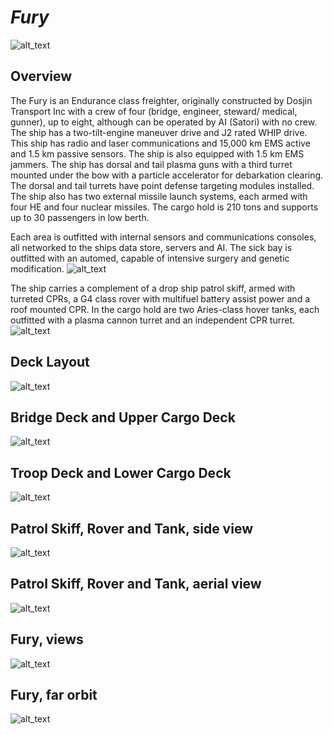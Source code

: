 # _Fury_

![alt_text](https://drive.google.com/uc?id=1KdZhyffjwGp32Ay8_TsjZTftb4v0g5m1 "Fury in orbit")

## Overview
The Fury is an Endurance class freighter, originally constructed by Dosjin Transport Inc with a crew of four (bridge, engineer, steward/ medical, gunner), up to eight, although can be operated by AI (Satori) with no crew. The ship has a two-tilt-engine maneuver drive and J2 rated WHIP drive. This ship has radio and laser communications and 15,000 km EMS active and 1.5 km passive sensors. The ship is also equipped with 1.5 km EMS jammers. The ship has dorsal and tail plasma guns with a third turret mounted under the bow with a particle accelerator for debarkation clearing. The dorsal and tail turrets have point defense targeting modules installed. The ship also has two external missile launch systems, each armed with four HE and four nuclear missiles. The cargo hold is 210 tons and supports up to 30 passengers in low berth.

Each area is outfitted with internal sensors and communications consoles, all networked to the ships data store, servers and AI. The sick bay is outfitted with an automed, capable of intensive surgery and genetic modification. 
![alt_text](https://drive.google.com/uc?id=1Kdq4nqW6AieBcuomAnLza5YC9-tPb4Uv "Fury in orbit from behind")

The ship carries a complement of a drop ship patrol skiff, armed with turreted CPRs, a G4 class rover with multifuel battery assist power and a roof mounted CPR. In the cargo hold are two Aries-class hover tanks, each outfitted with a plasma cannon turret and an independent CPR turret.
![alt_text](https://drive.google.com/uc?id=1KiB5G1kXvUI_jcEkn7eBBoLfi5wybDqI "Fury's complement")

## Deck Layout
![alt_text](https://drive.google.com/uc?id=1KfxX5x5GmGrPxgRMhRBd2ReXuHBB3zyV "Deck layout")

## Bridge Deck and Upper Cargo Deck
![alt_text](https://drive.google.com/uc?id=1KfMng4EoEKrMzTawBFbJOkXDAk_v4r3h "Upper decks")

## Troop Deck and Lower Cargo Deck
![alt_text](https://drive.google.com/uc?id=1Kj9ZvRkSP0E5jnWFwFmn_K-b2YEHmme7 "Lower decks")

## Patrol Skiff, Rover and Tank, side view
![alt_text](https://drive.google.com/uc?id=1Kg-QCVe2-39KhH36_BbYIc48iADfWP14 "Complement, side-view")

## Patrol Skiff, Rover and Tank, aerial view
![alt_text](https://drive.google.com/uc?id=1KgJwo71o3ZzLNzRF5tRDtsjOiYD4XtoA "Complement, aerial-view")

## Fury, views
![alt_text](https://drive.google.com/uc?id=1KibMkeT82WyHWNcw95DL-GXpaCro7rTG "Fury, all-views")

## Fury, far orbit
![alt_text](https://drive.google.com/uc?id=1KhzvpQicdI6AyZdwkpT0kzICc6Sdnbxn "Fury, far-orbit")

